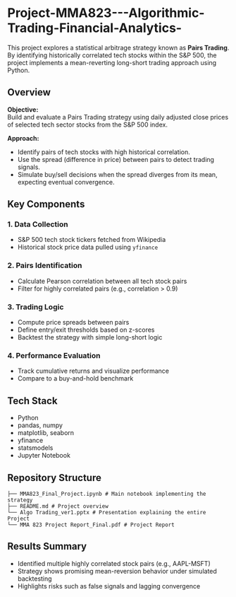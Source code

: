 # Project-MMA823---Algorithmic-Trading-Financial-Analytics-
This project explores a statistical arbitrage strategy known as **Pairs Trading**. By identifying historically correlated tech stocks within the S&P 500, the project implements a mean-reverting long-short trading approach using Python.


## Overview
**Objective:**  
Build and evaluate a Pairs Trading strategy using daily adjusted close prices of selected tech sector stocks from the S&P 500 index.

**Approach:**
- Identify pairs of tech stocks with high historical correlation.
- Use the spread (difference in price) between pairs to detect trading signals.
- Simulate buy/sell decisions when the spread diverges from its mean, expecting eventual convergence.


## Key Components
### 1. Data Collection
- S&P 500 tech stock tickers fetched from Wikipedia
- Historical stock price data pulled using `yfinance`

### 2. Pairs Identification
- Calculate Pearson correlation between all tech stock pairs
- Filter for highly correlated pairs (e.g., correlation > 0.9)

### 3. Trading Logic
- Compute price spreads between pairs
- Define entry/exit thresholds based on z-scores
- Backtest the strategy with simple long-short logic

### 4. Performance Evaluation
- Track cumulative returns and visualize performance
- Compare to a buy-and-hold benchmark


## Tech Stack
- Python
- pandas, numpy
- matplotlib, seaborn
- yfinance
- statsmodels
- Jupyter Notebook


## Repository Structure
```
├── MMA823_Final_Project.ipynb # Main notebook implementing the strategy
├── README.md # Project overview
└── Algo Trading_ver1.pptx # Presentation explaining the entire Project
└── MMA 823 Project Report_Final.pdf # Project Report
```

## Results Summary
- Identified multiple highly correlated stock pairs (e.g., AAPL-MSFT)
- Strategy shows promising mean-reversion behavior under simulated backtesting
- Highlights risks such as false signals and lagging convergence

